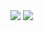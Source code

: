 

<img src="https://github-readme-stats.vercel.app/api?username=daneshjooyar-student-01&show_icons=false&theme=light"/>

<img src="https://github-readme-stats.vercel.app/api/top-langs/?username=daneshjooyar-student-01&layout=compact"/>


